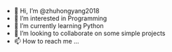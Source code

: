 - 👋 Hi, I’m @zhuhongyang2018
- 👀 I’m interested in Programming
- 🌱 I’m currently learning Python
- 💞️ I’m looking to collaborate on some simple projects
- 📫 How to reach me ...

<!---
zhuhongyang2018/zhuhongyang2018 is a ✨ special ✨ repository because its `README.md` (this file) appears on your GitHub profile.
You can click the Preview link to take a look at your changes.
--->
